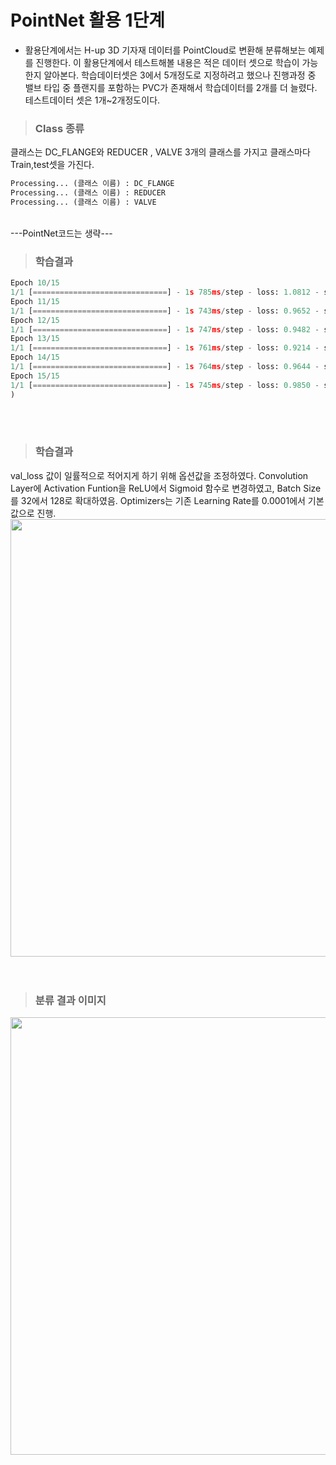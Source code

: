 # PointNet 활용 1단계

+ 활용단계에서는 H-up 3D 기자재 데이터를 PointCloud로 변환해 분류해보는 예제를 진행한다. 이 활용단계에서 테스트해볼 내용은 적은 데이터 셋으로 학습이 가능한지 알아본다. 학습데이터셋은 3에서 5개정도로 지정하려고 했으나 진행과정 중 밸브 타입 중 플랜지를 포함하는 PVC가 존재해서 학습데이터를 2개를 더 늘렸다. 테스트데이터 셋은 1개~2개정도이다.<br>

>### **Class 종류**  
클래스는 DC_FLANGE와 REDUCER , VALVE 3개의 클래스를 가지고 클래스마다 Train,test셋을 가진다. 
 ```python
 Processing... (클래스 이름) : DC_FLANGE   
 Processing... (클래스 이름) : REDUCER   
 Processing... (클래스 이름) : VALVE
 ```
<br>
 ---PointNet코드는 생략---    
 <br>
 
 >### **학습결과**
```python
Epoch 10/15
1/1 [==============================] - 1s 785ms/step - loss: 1.0812 - sparse_categorical_accuracy: 0.7692 - val_loss: 0.5071 - val_sparse_categorical_accuracy: 0.7500
Epoch 11/15
1/1 [==============================] - 1s 743ms/step - loss: 0.9652 - sparse_categorical_accuracy: 0.7692 - val_loss: 0.7049 - val_sparse_categorical_accuracy: 0.7500
Epoch 12/15
1/1 [==============================] - 1s 747ms/step - loss: 0.9482 - sparse_categorical_accuracy: 0.7692 - val_loss: 0.6542 - val_sparse_categorical_accuracy: 0.7500
Epoch 13/15
1/1 [==============================] - 1s 761ms/step - loss: 0.9214 - sparse_categorical_accuracy: 0.8462 - val_loss: 0.9881 - val_sparse_categorical_accuracy: 0.5000
Epoch 14/15
1/1 [==============================] - 1s 764ms/step - loss: 0.9644 - sparse_categorical_accuracy: 0.9231 - val_loss: 1.1610 - val_sparse_categorical_accuracy: 0.5000
Epoch 15/15
1/1 [==============================] - 1s 745ms/step - loss: 0.9850 - sparse_categorical_accuracy: 0.7692 - val_loss: 0.4795 - val_sparse_categorical_accuracy: 1.0000
)
```
<br><br>
>### **학습결과**  
  val_loss 값이 일률적으로 적어지게 하기 위해 옵션값을 조정하였다. Convolution Layer에 Activation Funtion을 ReLU에서 Sigmoid 함수로 변경하였고, Batch Size를 32에서 128로 확대하였음. Optimizers는 기존 Learning Rate를 0.0001에서 기본값으로 진행.<br>
<img src = https://user-images.githubusercontent.com/60258130/221104266-a8c86884-38d1-40bd-9ed8-41d9afd715b9.png width = "700px">   
<br><br>
>### **분류 결과 이미지**   
<img src = https://user-images.githubusercontent.com/60258130/221104250-f603c61f-3a4d-44f2-9d4e-adbecd0cafd8.png width = "700px">   
